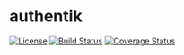 # authentik
[![License](https://img.shields.io/badge/License-Apache%202.0-blue.svg)](https://opensource.org/licenses/Apache-2.0)
[![Build Status](https://travis-ci.com/hermanosgecko/authentik.svg?branch=master)](https://travis-ci.com/hermanosgecko/authentik)
[![Coverage Status](https://coveralls.io/repos/github/hermanosgecko/authentik/badge.svg?branch=master)](https://coveralls.io/github/hermanosgecko/authentik?branch=master)